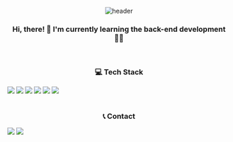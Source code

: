 <div align="center">

![header](https://capsule-render.vercel.app/api?type=waving&color=timeGradient&text=Welcome%20to%20KyungHun's%20GitHub%20👋&animation=twinkling&fontSize=35&fontAlignY=40&fontAlign=65&height=170)

### Hi, there! 👋 I'm currently learning the back-end development 🏃🏻
<br>

### 💻 Tech Stack
<div style="display:flex; flex-direction:row;">
    <img src="https://img.shields.io/badge/Java-007396?style=for-the-badge&logo=Java&logoColor=white"></a>&nbsp
    <img src="https://img.shields.io/badge/Python-3766AB?style=for-the-badge&logo=Python&logoColor=white"/></a>&nbsp 
    <img src="https://img.shields.io/badge/Spring-6DB33F?style=for-the-badge&logo=Spring&logoColor=white"/></a>&nbsp
    <br>
    <img src="https://img.shields.io/badge/Spring Boot-6DB33F?style=for-the-badge&logo=spring boot&logoColor=white"></a>&nbsp 
    <img src="https://img.shields.io/badge/oracle-F80000?style=for-the-badge&logo=oracle&logoColor=white"></a>&nbsp 
    <img src="https://img.shields.io/badge/mysql-4479A1?style=for-the-badge&logo=mysql&logoColor=white"></a>&nbsp 
</div><br>

### 📞 Contact 
<div style="display:flex; flex-direction:row;">
    <a href="mailto:rudgns328@gmail.com">
        <img src="https://img.shields.io/badge/Gmail-EA4335?style=for-the-badge&logo=Gmail&logoColor=white"></a>&nbsp
    </a>
    <a href="https://blogimadetosee.tistory.com" target="_blank">
        <img src="https://img.shields.io/badge/Tech Blog-ff6347?style=for-the-badge&logo=Tistory&logoColor=white">
    </a>
</div>
</div>

















